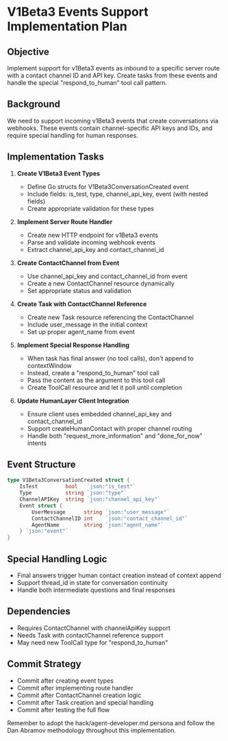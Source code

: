 # V1Beta3 Events Support Implementation Plan

## Objective
Implement support for v1Beta3 events as inbound to a specific server route with a contact channel ID and API key. Create tasks from these events and handle the special "respond_to_human" tool call pattern.

## Background
We need to support incoming v1Beta3 events that create conversations via webhooks. These events contain channel-specific API keys and IDs, and require special handling for human responses.

## Implementation Tasks

1. **Create V1Beta3 Event Types**
   - Define Go structs for V1Beta3ConversationCreated event
   - Include fields: is_test, type, channel_api_key, event (with nested fields)
   - Create appropriate validation for these types

2. **Implement Server Route Handler**
   - Create new HTTP endpoint for v1Beta3 events
   - Parse and validate incoming webhook events
   - Extract channel_api_key and contact_channel_id

3. **Create ContactChannel from Event**
   - Use channel_api_key and contact_channel_id from event
   - Create a new ContactChannel resource dynamically
   - Set appropriate status and validation

4. **Create Task with ContactChannel Reference**
   - Create new Task resource referencing the ContactChannel
   - Include user_message in the initial context
   - Set up proper agent_name from event

5. **Implement Special Response Handling**
   - When task has final answer (no tool calls), don't append to contextWindow
   - Instead, create a "respond_to_human" tool call
   - Pass the content as the argument to this tool call
   - Create ToolCall resource and let it poll until completion

6. **Update HumanLayer Client Integration**
   - Ensure client uses embedded channel_api_key and contact_channel_id
   - Support createHumanContact with proper channel routing
   - Handle both "request_more_information" and "done_for_now" intents

## Event Structure
```go
type V1Beta3ConversationCreated struct {
    IsTest         bool   `json:"is_test"`
    Type           string `json:"type"`
    ChannelAPIKey  string `json:"channel_api_key"`
    Event struct {
        UserMessage      string `json:"user_message"`
        ContactChannelID int    `json:"contact_channel_id"`
        AgentName        string `json:"agent_name"`
    } `json:"event"`
}
```

## Special Handling Logic
- Final answers trigger human contact creation instead of context append
- Support thread_id in state for conversation continuity
- Handle both intermediate questions and final responses

## Dependencies
- Requires ContactChannel with channelApiKey support
- Needs Task with contactChannel reference support
- May need new ToolCall type for "respond_to_human"

## Commit Strategy
- Commit after creating event types
- Commit after implementing route handler
- Commit after ContactChannel creation logic
- Commit after Task creation and special handling
- Commit after testing the full flow

Remember to adopt the hack/agent-developer.md persona and follow the Dan Abramov methodology throughout this implementation.